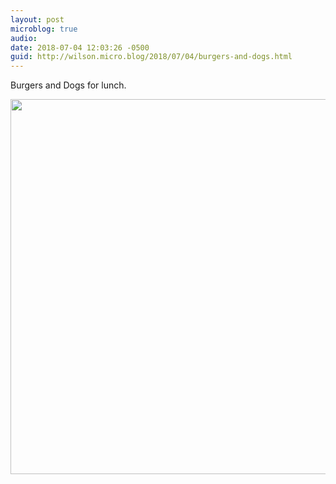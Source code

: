 ```yaml
---
layout: post
microblog: true
audio: 
date: 2018-07-04 12:03:26 -0500
guid: http://wilson.micro.blog/2018/07/04/burgers-and-dogs.html
---
```

Burgers and Dogs for lunch. 

<img src="http://wilson.micro.blog/uploads/2018/4ccc13a12e.jpg" width="600" height="600" />
